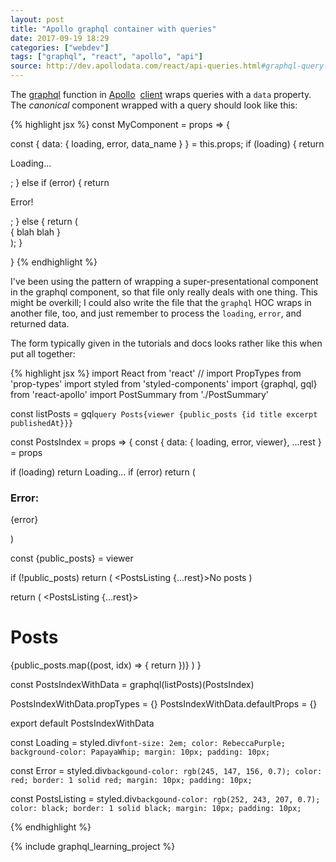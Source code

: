 ```yaml
---
layout: post
title: "Apollo graphql container with queries"
date: 2017-09-19 18:29
categories: ["webdev"]
tags: ["graphql", "react", "apollo", "api"]
source: http://dev.apollodata.com/react/api-queries.html#graphql-query-data
---
```


The [graphql] function in [Apollo] &nbsp;[client] wraps queries with
a `data` property. The _canonical_ component wrapped with a query
should look like this:

[graphql]: http://dev.apollodata.com/react/api-graphql.html "graphql API docs"
[Apollo]: http://dev.apollodata.com/ "ApolloData Developer Documentation"
[client]: http://dev.apollodata.com/react/ "Apollo React Client"

{% highlight jsx %}
const MyComponent = props => {

  const { data: { loading, error, data_name } } = this.props;
  if (loading) {
    return <p>Loading...</p>;
  } else if (error) {
    return <p>Error!</p>;
  } else {
    return (
      <div>
        { blah blah }
      </div>
    );
  }

}
{% endhighlight %}


I've been using the pattern of wrapping a super-presentational component
in the graphql component, so that file only really deals with one
thing. This might be overkill; I could also write the file that the
`graphql` HOC wraps in another file, too, and just remember to process
the `loading`, `error`, and returned data.

The form typically given in the tutorials and docs looks rather like
this when put all together:


{% highlight jsx %}
import React from 'react'
// import PropTypes from 'prop-types'
import styled from 'styled-components'
import {graphql, gql} from 'react-apollo'
import PostSummary from './PostSummary'

const listPosts = gql`query Posts{viewer {public_posts {id title excerpt publishedAt}}}`

const PostsIndex = props => {
  const { data: { loading, error, viewer}, ...rest } = props

  if (loading) return <Loading>Loading...</Loading>
  if (error) return (
    <Error>
      <h3>Error:</h3>
      <p>{error}</p>
    </Error>
  )

  const {public_posts} = viewer

  if (!public_posts) return (
    <PostsListing {...rest}>No posts</PostsListing>
  )

  return (
    <PostsListing {...rest}>
      <h1>Posts</h1>
      {public_posts.map((post, idx) => {
        return <PostSummary post={post} key={idx} />
      })}
    </PostsListing>
  )
}

const PostsIndexWithData = graphql(listPosts)(PostsIndex)

PostsIndexWithData.propTypes = {}
PostsIndexWithData.defaultProps = {}

export default PostsIndexWithData

const Loading = styled.div`
  font-size: 2em;
  color: RebeccaPurple;
  background-color: PapayaWhip;
  margin: 10px;
  padding: 10px;
`

const Error = styled.div`
  backgound-color: rgb(245, 147, 156, 0.7);
  color: red;
  border: 1 solid red;
  margin: 10px;
  padding: 10px;
`

const PostsListing = styled.div`
  backgound-color: rgb(252, 243, 207, 0.7);
  color: black;
  border: 1 solid black;
  margin: 10px;
  padding: 10px;
`

{% endhighlight %}


{% include graphql_learning_project %}
